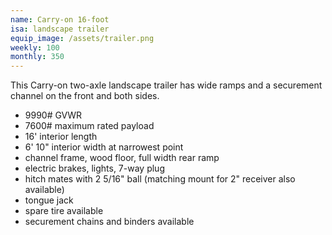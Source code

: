```yaml
---
name: Carry-on 16-foot
isa: landscape trailer
equip_image: /assets/trailer.png
weekly: 100
monthly: 350
---
```


This Carry-on two-axle landscape trailer has wide ramps and a securement
channel on the front and both sides.

* 9990# GVWR
* 7600# maximum rated payload
* 16' interior length
* 6' 10" interior width at narrowest point
* channel frame, wood floor, full width rear ramp
* electric brakes, lights, 7-way plug
* hitch mates with 2 5/16" ball (matching mount for 2" receiver also available)
* tongue jack
* spare tire available
* securement chains and binders available

